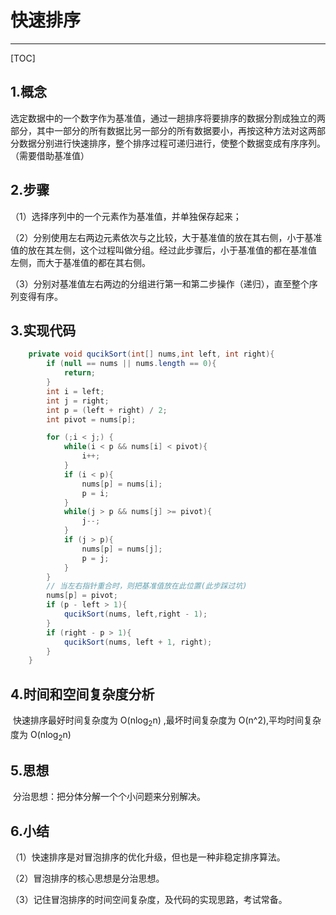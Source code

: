 

# 快速排序

------



[TOC]

## 1.概念

​	选定数据中的一个数字作为基准值，通过一趟排序将要排序的数据分割成独立的两部分，其中一部分的所有数据比另一部分的所有数据要小，再按这种方法对这两部分数据分别进行快速排序，整个排序过程可递归进行，使整个数据变成有序序列。（需要借助基准值）

## 2.步骤

（1）选择序列中的一个元素作为基准值，并单独保存起来；

（2）分别使用左右两边元素依次与之比较，大于基准值的放在其右侧，小于基准值的放在其左侧，这个过程叫做分组。经过此步骤后，小于基准值的都在基准值	左侧，而大于基准值的都在其右侧。

（3）分别对基准值左右两边的分组进行第一和第二步操作（递归），直至整个序列变得有序。

## 3.实现代码

```java
    private void qucikSort(int[] nums,int left, int right){
        if (null == nums || nums.length == 0){
            return;
        }
        int i = left;
        int j = right;
        int p = (left + right) / 2;
        int pivot = nums[p];

        for (;i < j;) {
            while(i < p && nums[i] < pivot){
                i++;
            }
            if (i < p){
                nums[p] = nums[i];
                p = i;
            }
            while(j > p && nums[j] >= pivot){
                j--;
            }
            if (j > p){
                nums[p] = nums[j];
                p = j;
            }
        }
        // 当左右指针重合时，则把基准值放在此位置(此步踩过坑)
        nums[p] = pivot;
        if (p - left > 1){
            qucikSort(nums, left,right - 1);
        }
        if (right - p > 1){
            qucikSort(nums, left + 1, right);
        }
    }
```



## 4.时间和空间复杂度分析

​	快速排序最好时间复杂度为 O(nlog<sub>2</sub>n) ,最坏时间复杂度为  O(n^2),平均时间复杂度为 O(nlog<sub>2</sub>n)

## 5.思想

​	分治思想：把分体分解一个个小问题来分别解决。

## 6.小结

（1）快速排序是对冒泡排序的优化升级，但也是一种非稳定排序算法。

（2）冒泡排序的核心思想是分治思想。

（3）记住冒泡排序的时间空间复杂度，及代码的实现思路，考试常备。





